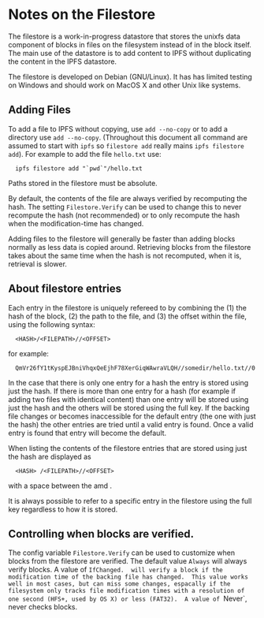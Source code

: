# Notes on the Filestore

The filestore is a work-in-progress datastore that stores the unixfs
data component of blocks in files on the filesystem instead of in the
block itself.  The main use of the datastore is to add content to IPFS
without duplicating the content in the IPFS datastore.

The filestore is developed on Debian (GNU/Linux).  It has has limited
testing on Windows and should work on MacOS X and other Unix like
systems.

## Adding Files

To add a file to IPFS without copying, use `add --no-copy` or to add a
directory use `add --no-copy`.  (Throughout this document all
command are assumed to start with `ipfs` so `filestore add` really
mains `ipfs filestore add`).  For example to add the file `hello.txt`
use:
```
  ipfs filestore add "`pwd`"/hello.txt
```

Paths stored in the filestore must be absolute.

By default, the contents of the file are always verified by
recomputing the hash.  The setting `Filestore.Verify` can be used to
change this to never recompute the hash (not recommended) or to only
recompute the hash when the modification-time has changed.

Adding files to the filestore will generally be faster than adding
blocks normally as less data is copied around.  Retrieving blocks from
the filestore takes about the same time when the hash is not
recomputed, when it is, retrieval is slower.

## About filestore entries

Each entry in the filestore is uniquely refereed to by combining the
(1) the hash of the block, (2) the path to the file, and (3) the
offset within the file, using the following syntax:
```
  <HASH>/<FILEPATH>//<OFFSET>
```
for example:
```
  QmVr26fY1tKyspEJBniVhqxQeEjhF78XerGiqWAwraVLQH//somedir/hello.txt//0
```

In the case that there is only one entry for a hash the entry is
stored using just the hash.  If there is more than one entry for a
hash (for example if adding two files with identical content) than one
entry will be stored using just the hash and the others will be stored
using the full key.  If the backing file changes or becomes
inaccessible for the default entry (the one with just the hash) the
other entries are tried until a valid entry is found.  Once a valid
entry is found that entry will become the default.

When listing the contents of the filestore entries that are stored
using just the hash are displayed as
```
  <HASH> /<FILEPATH>//<OFFSET>
```
with a space between the <HASH> amd <FILEPATH>.

It is always possible to refer to a specific entry in the filestore
using the full key regardless to how it is stored.

## Controlling when blocks are verified.

The config variable `Filestore.Verify` can be used to customize when
blocks from the filestore are verified.  The default value `Always`
will always verify blocks.  A value of `IfChanged.  will verify a
block if the modification time of the backing file has changed.  This
value works well in most cases, but can miss some changes, espacally
if the filesystem only tracks file modification times with a
resolution of one second (HFS+, used by OS X) or less (FAT32).  A
value of `Never`, never checks blocks.
